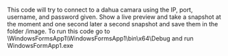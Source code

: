 This code will try to connect to a dahua camara using the IP, port, username, and password given. Show a live preview and take a snapshot at the moment and one second later a second snapshot and save them in the folder /image.
To run this code go to \WindowsFormsApp1\WindowsFormsApp1\bin\x64\Debug and run WindowsFormApp1.exe
